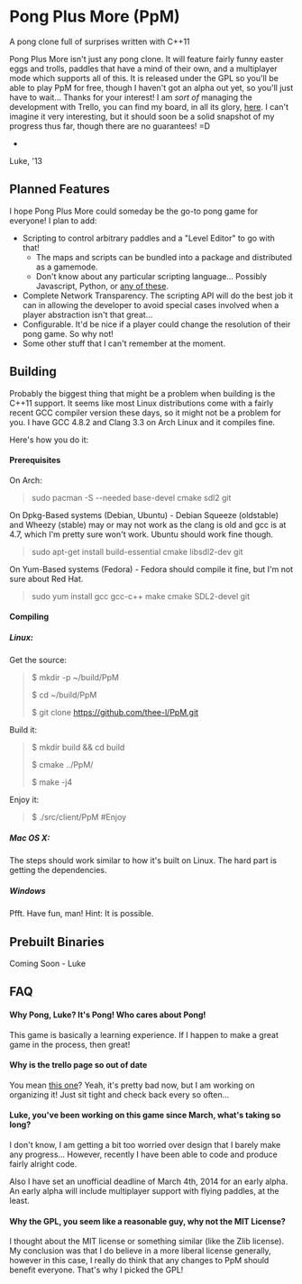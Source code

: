<!---
 PpM - Pong Plus More - A pong clone full of surprises written with C++11.
 Copyright (C) 2013  Luke San Antonio

 You can contact me (Luke San Antonio) at lukesanantonio@gmail.com!

 This program is free software: you can redistribute it and/or modify
 it under the terms of the GNU General Public License as published by
 the Free Software Foundation, either version 3 of the License, or
 (at your option) any later version.

 This program is distributed in the hope that it will be useful,
 but WITHOUT ANY WARRANTY; without even the implied warranty of
 MERCHANTABILITY or FITNESS FOR A PARTICULAR PURPOSE.  See the
 GNU General Public License for more details.

 You should have received a copy of the GNU General Public License
 along with this program.  If not, see <http://www.gnu.org/licenses/>.
-->
Pong Plus More (PpM)
====================

A pong clone full of surprises written with C++11

Pong Plus More isn't just any pong clone. It will feature fairly funny easter
eggs and trolls, paddles that have a mind of their own, and a multiplayer mode
which supports all of this. It is released under the GPL so you'll be able to
play PpM for free, though I haven't got an alpha out yet, so you'll just have
to wait... Thanks for your interest! I am *sort of* managing the development
with Trello, you can find my board, in all its glory, [here][1]. I can't
imagine it very interesting, but it should soon be a solid snapshot of my
progress thus far, though there are no guarantees! =D

-
Luke, '13

Planned Features
----------------

I hope Pong Plus More could someday be the go-to pong game for everyone! I plan
to add:

 - Scripting to control arbitrary paddles and a "Level Editor" to go with that!
   - The maps and scripts can be bundled into a package and distributed as a
   gamemode.
   - Don't know about any particular scripting language... Possibly Javascript,
   Python, or [any of these][2].
 - Complete Network Transparency. The scripting API will do the best job it can
 in allowing the developer to avoid special cases involved when a player
 abstraction isn't that great...
 - Configurable. It'd be nice if a player could change the resolution of their
 pong game. So why not!
 - Some other stuff that I can't remember at the moment.


Building
--------
Probably the biggest thing that might be a problem when building is the C++11
support. It seems like most Linux distributions come with a fairly recent GCC
compiler version these days, so it might not be a problem for you. I have GCC
4.8.2 and Clang 3.3 on Arch Linux and it compiles fine.

Here's how you do it:

#### Prerequisites
On Arch:
> sudo pacman -S --needed base-devel cmake sdl2 git

On Dpkg-Based systems (Debian, Ubuntu) - Debian Squeeze (oldstable) and Wheezy
(stable) may or may not work as the clang is old and gcc is at 4.7, which I'm
pretty sure won't work. Ubuntu should work fine though.
> sudo apt-get install build-essential cmake libsdl2-dev git

On Yum-Based systems (Fedora) - Fedora should compile it fine, but I'm not
sure about Red Hat.
> sudo yum install gcc gcc-c++ make cmake SDL2-devel git

#### Compiling

##### Linux:
Get the source:
> $ mkdir -p ~/build/PpM
>
> $ cd ~/build/PpM
>
> $ git clone https://github.com/thee-l/PpM.git

Build it:

> $ mkdir build && cd build
>
> $ cmake ../PpM/
>
> $ make -j4

Enjoy it:

> $ ./src/client/PpM #Enjoy

##### Mac OS X:
The steps should work similar to how it's built on Linux. The hard part is
getting the dependencies.

##### Windows
Pfft. Have fun, man! Hint: It is possible.

Prebuilt Binaries
-----------------
Coming Soon - Luke

FAQ
---

#### Why Pong, Luke? It's Pong! Who cares about Pong!
This game is basically a learning experience. If I happen to make a great game
in the process, then great!

#### Why is the trello page so out of date
You mean [this one][1]? Yeah, it's pretty bad now, but I am working on
organizing it! Just sit tight and check back every so often...

#### Luke, you've been working on this game since March, what's taking so long?
I don't know, I am getting a bit too worried over design that I barely make any
progress... However, recently I have been able to code and produce fairly
alright code.

Also I have set an unofficial deadline of March 4th, 2014 for an
early alpha. An early alpha will include multiplayer support with flying
paddles, at the least.

#### Why the GPL, you seem like a reasonable guy, why not the MIT License?
I thought about the MIT license or something similar (like the Zlib license).
My conclusion was that I do believe in a more liberal license generally,
however in this case, I really do think that any changes to PpM should benefit
everyone. That's why I picked the GPL!

[1]: <https://trello.com/b/6kkfz2kJ/pong-plus-more>
[2]: <http://codeplea.com/game-scripting-languages>
